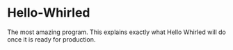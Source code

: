 # Hello-Whirled
The most amazing program.
This explains exactly what Hello Whirled will do once it is ready for production.
